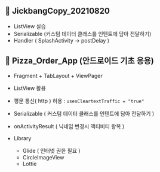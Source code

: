 ## 📁 JickbangCopy_20210820
- ListView 실습
- Serializable (커스텀 데이터 클래스를 인텐트에 담아 전달하기)
- Handler ( SplashActivity -> postDelay )

## 📁 Pizza_Order_App (안드로이드 기초 응용)
- Fragment + TabLayout + ViewPager 
- ListView 활용
- 평문 통신( http ) 허용 : `usesCleartextTraffic = "true"` 
- Serializable ( 커스텀 데이터 클래스를 인텐트에 담아 전달하기 )
- onActivityResult ( 닉네임 변경시 액티비티 왕복 )

- Library 
  - Glide ( 인터넷 권한 필요 )
  - CircleImageView
  - Lottie
